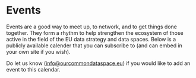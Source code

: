 # Events
Events are a good way to meet up, to network, and to get things done together. They form a rhythm to help strengthen the ecosystem of those active in the field of the EU data strategy and data spaces.
Below is a publicly available calender that you can subscribe to (and can embed in your own site if you wish).

Do let us know (info@ourcommondataspace.eu) if you would like to add an event to this calendar.



